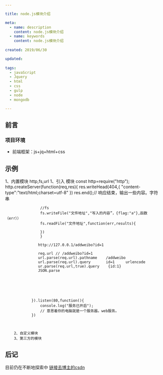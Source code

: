 ```yaml
---

title: node.js模块介绍

meta:
  - name: description
    content: node.js模块介绍
  - name: keywords
	content: node.js模块介绍
	
created: 2019/06/30

updated: 
 
tags:
  - javaScript
  - Jquery
  - html
  - css
  - gulp
  - node
  - mongodb

---
```


## 前言

### 项目环境
- 前端框架：js+jq+html+css

## 示例
 1、内置模块
            http,fs,url
            1、引入 模块
                const http=require("http");
                http.createServer(function(req,res){
                    res.writeHead(404,{
                        "content-type":"text/html;charset=utf-8"
                    })
                    res.end();// 响应结束，输出一些内容。字符串


                    //fs
                    fs.writeFile("文件地址","写入的内容”，{flag:"a"},函数（err））
                    fs.readFile("文件地址",function(err,results){

                    })
                    }

                   http://127.0.0.1/addweibo?id=1

                   req.url // /addweibo?id=1
                   url.parse(req.url).pathname    /addweibo
                   url.parse(req.url).query       id=1     urlencode
                   ur.parse(req.url,true).query    {id:1}
                   JSON.parse






                }).listen(80,function(){
                    console.log("服务已开启");
                    // 意思着你的电脑就是一个服务器。web服务。
                })



        2、自定义模块
        3、第三方的模块


## 后记
目前仍在不断地探索中
[链接去博主的csdn](https://blog.csdn.net/mlonly)              


